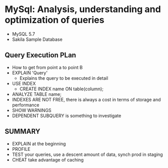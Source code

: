 # MySql: Analysis, understanding and optimization of queries

* MySQL 5.7
* Sakila Sample Database

## Query Execution PLan
* How to get from point a to point B
* EXPLAIN 'Query'
	* Explains the query to be executed in detail
* USE INDEX
	* CREATE INDEX name ON table(column);
* ANALYZE TABLE name;
* INDEXES ARE NOT FREE, there is always a cost in terms of storage and performance
* SHOW WARNINGS
* DEPENDENT SUBQUERY is something to investigate

## SUMMARY
* EXPLAIN at the beginning
* PROFILE
* TEST your queries, use a descent amount of data, synch prod in staging
* CHEAT take advantage of caching